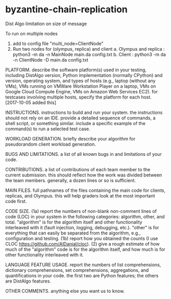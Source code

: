 # byzantine-chain-replication

Dist Algo limitation on size of message


To run on multiple nodes
1. add to config file "multi_node=ClientNode"
2. Run two nodes for (olympus, replica) and client
    a. Olympus and replica : python3 -m da -n MainNode main.da config.txt
    b. Client : python3 -m da -n ClientNode -D main.da config.txt


PLATFORM.
describe the software platform(s) used in your testing, including DistAlgo version, Python implementation (normally CPython) and version, operating system, and types of hosts (e.g., laptop (without any VMs), VMs running on VMWare Workstation Player on a laptop, VMs on Google Cloud Compute Engine, VMs on Amazon Web Services EC2).  for testcases involving multiple hosts, specify the platform for each host.  [2017-10-05 added this]

INSTRUCTIONS.  instructions to build and run your system.  the instructions should not rely on an IDE.  provide a detailed sequence of commands, a shell script, or something similar.  include a specific example of the command(s) to run a selected test case.

WORKLOAD GENERATION.  briefly describe your algorithm for pseudorandom client workload generation.

BUGS AND LIMITATIONS.  a list of all known bugs in and limitations of your code.

CONTRIBUTIONS.  a list of contributions of each team member to the current submission.  this should reflect how the work was divided between the team members.  generally, a dozen lines or so is sufficient.

MAIN FILES.  full pathnames of the files containing the main code for clients, replicas, and Olympus.  this will help graders look at the most important code first.

CODE SIZE.  (1a) report the numbers of non-blank non-comment lines of code (LOC) in your system in the following categories: algorithm, other, and total.  "algorithm" is for the algorithm itself and other functionality interleaved with it (fault injection, logging, debugging, etc.).  "other" is for everything that can easily be separated from the algorithm, e.g., configuration and testing.  (1b) report how you obtained the counts (I use CLOC https://github.com/AlDanial/cloc).  (2) give a rough estimate of how much of the "algorithm" code is for the algorithm itself, and how much is for other functionality interleaved with it.

LANGUAGE FEATURE USAGE. report the numbers of list comprehensions, dictionary comprehensions, set comprehensions, aggregations, and quantifications in your code.  the first two are Python features; the others are DistAlgo features.

OTHER COMMENTS.  anything else you want us to know.
